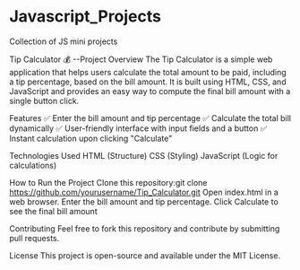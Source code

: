 # Javascript_Projects
Collection of JS mini projects


Tip Calculator 💰 --Project
Overview
The Tip Calculator is a simple web application that helps users calculate the total amount to be paid, including a tip percentage, based on the bill amount. It is built using HTML, CSS, and JavaScript and provides an easy way to compute the final bill amount with a single button click.

Features
✅ Enter the bill amount and tip percentage
✅ Calculate the total bill dynamically
✅ User-friendly interface with input fields and a button
✅ Instant calculation upon clicking "Calculate"

Technologies Used
HTML (Structure)
CSS (Styling)
JavaScript (Logic for calculations)

How to Run the Project
Clone this repository:git clone https://github.com/yourusername/Tip_Calculator.git
Open index.html in a web browser.
Enter the bill amount and tip percentage.
Click Calculate to see the final bill amount

Contributing
Feel free to fork this repository and contribute by submitting pull requests.

License
This project is open-source and available under the MIT License.

